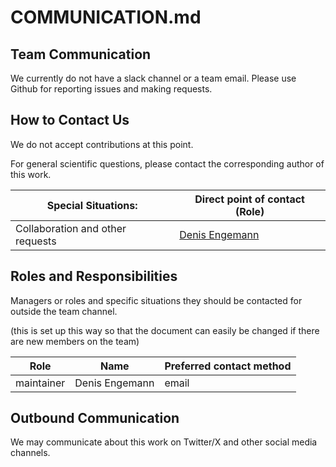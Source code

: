 # COMMUNICATION.md

## Team Communication

We currently do not have a slack channel or a team email.
Please use Github for reporting issues and making requests.

## How to Contact Us


We do not accept contributions at this point.

For general scientific questions, please contact the corresponding author of this work.

| Special Situations:                   | Direct point of contact (Role) |
|---------------------------------------|--------------------------------|
| Collaboration and other requests      | [Denis Engemann](denis.engemann@roche.com)       |


## Roles and Responsibilities

Managers or roles and specific situations they should be contacted for outside the team channel.

(this is set up this way so that the document can easily be changed if there are new members on the team)

| Role           | Name               | Preferred contact method |
|----------------|--------------------|--------------------------|
| maintainer     | Denis Engemann     | email                    |

## Outbound Communication

We may communicate about this work on Twitter/X and other social media channels.